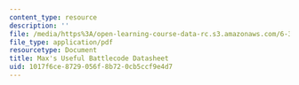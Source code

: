 ```yaml
---
content_type: resource
description: ''
file: /media/https%3A/open-learning-course-data-rc.s3.amazonaws.com/6-370-the-battlecode-programming-competition-january-iap-2013/1017f6ce8729056f8b720cb5ccf9e4d7_MIT6_370IAP13_Btlecde_Dsht.pdf
file_type: application/pdf
resourcetype: Document
title: Max's Useful Battlecode Datasheet
uid: 1017f6ce-8729-056f-8b72-0cb5ccf9e4d7
---
```

